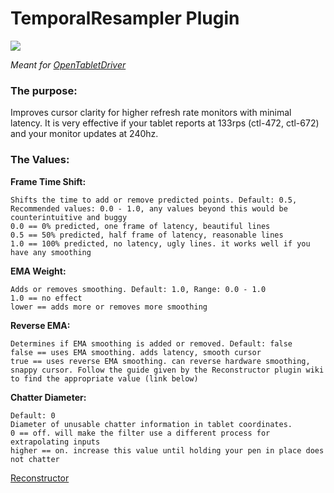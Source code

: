 # TemporalResampler Plugin

[![](https://img.shields.io/github/downloads/shmkle/TemporalResampler/total.svg)](https://github.com/shmkle/TemporalResampler/releases/latest)

*Meant for [OpenTabletDriver](https://github.com/OpenTabletDriver/OpenTabletDriver)*


### The purpose:
Improves cursor clarity for higher refresh rate monitors with minimal latency. It is very effective if your tablet reports at 133rps (ctl-472, ctl-672) and your monitor updates at 240hz.

### The Values:

**Frame Time Shift:**

    Shifts the time to add or remove predicted points. Default: 0.5, Recommended values: 0.0 - 1.0, any values beyond this would be counterintuitive and buggy
    0.0 == 0% predicted, one frame of latency, beautiful lines
    0.5 == 50% predicted, half frame of latency, reasonable lines
    1.0 == 100% predicted, no latency, ugly lines. it works well if you have any smoothing

    
**EMA Weight:** 

    Adds or removes smoothing. Default: 1.0, Range: 0.0 - 1.0
    1.0 == no effect
    lower == adds more or removes more smoothing

    
**Reverse EMA:** 

    Determines if EMA smoothing is added or removed. Default: false
    false == uses EMA smoothing. adds latency, smooth cursor
    true == uses reverse EMA smoothing. can reverse hardware smoothing, snappy cursor. Follow the guide given by the Reconstructor plugin wiki to find the appropriate value (link below)

    
**Chatter Diameter:** 

    Default: 0
    Diameter of unusable chatter information in tablet coordinates.
    0 == off. will make the filter use a different process for extrapolating inputs
    higher == on. increase this value until holding your pen in place does not chatter


[Reconstructor](https://github.com/X9VoiD/VoiDPlugins/wiki/Reconstructor)
